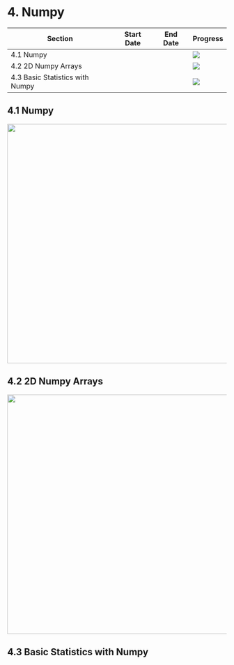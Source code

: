 # 4. Numpy

| Section | Start Date | End Date | Progress |
|---------|------------|----------|----------|
| 4.1 Numpy |  |  | ![](http://progressed.io/bar/100) |
| 4.2 2D Numpy Arrays |  |  | ![](http://progressed.io/bar/100) |
| 4.3 Basic Statistics with Numpy |  |  | ![](http://progressed.io/bar/0) |

## 4.1 Numpy

<img src="https://user-images.githubusercontent.com/6586811/47456741-edd69a80-d79a-11e8-9c50-77d10928dbb0.png" width="550">

## 4.2 2D Numpy Arrays

<img src="https://user-images.githubusercontent.com/6586811/47456948-6ccbd300-d79b-11e8-9adf-d17eeb74c3f0.png" width="550">

## 4.3 Basic Statistics with Numpy
